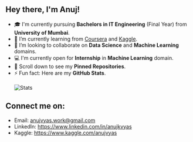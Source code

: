 ## Hey there, I'm Anuj!
- 🎓 I'm currently pursuing **Bachelors in IT Engineering** (Final Year) from **University of Mumbai**.
- 🌱 I’m currently learning from [Coursera](https://www.coursera.org/) and [Kaggle](https://www.kaggle.com/).
- 👯 I’m looking to collaborate on **Data Science** and **Machine Learning** domains.
- 💻 I'm currently open for **Internship** in **Machine Learning** domain.
- 📌 Scroll down to see my **Pinned Repositories**.
- ⚡ Fun fact: Here are my **GitHub Stats**.<br/><br/>
![Stats](https://github-readme-stats.vercel.app/api?username=anujvyas&show_icons=true)

## Connect me on:
- Email: anujvyas.work@gmail.com
- LinkedIn: https://www.linkedin.com/in/anujkvyas
- Kaggle: https://www.kaggle.com/anujvyas
